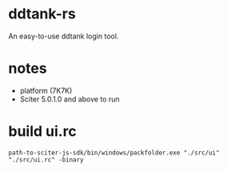 # ddtank-rs
An easy-to-use ddtank login tool.

# notes
 - platform (7K7K)
 - Sciter 5.0.1.0 and above to run

# build ui.rc
```
path-to-sciter-js-sdk/bin/windows/packfolder.exe "./src/ui" "./src/ui.rc" -binary
```
